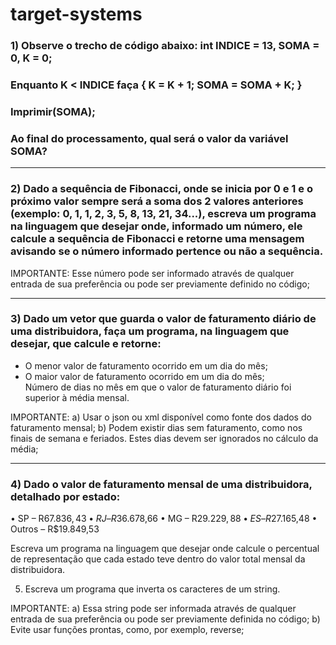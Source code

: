 # target-systems

### 1) Observe o trecho de código abaixo: int INDICE = 13, SOMA = 0, K = 0; 
### Enquanto K < INDICE faça { K = K + 1; SOMA = SOMA + K; }
### Imprimir(SOMA);
### Ao final do processamento, qual será o valor da variável SOMA?
--- 
### 2) Dado a sequência de Fibonacci, onde se inicia por 0 e 1 e o próximo valor sempre será a soma dos 2 valores anteriores (exemplo: 0, 1, 1, 2, 3, 5, 8, 13, 21, 34...), escreva um programa na linguagem que desejar onde, informado um número, ele calcule a sequência de Fibonacci e retorne uma mensagem avisando se o número informado pertence ou não a sequência.

IMPORTANTE: Esse número pode ser informado através de qualquer entrada de sua preferência ou pode ser previamente definido no código;

--- 

### 3) Dado um vetor que guarda o valor de faturamento diário de uma distribuidora, faça um programa, na linguagem que desejar, que calcule e retorne:
<ul>
<li>O menor valor de faturamento ocorrido em um dia do mês;</li>
<li>O maior valor de faturamento ocorrido em um dia do mês;</li>
</li>Número de dias no mês em que o valor de faturamento diário foi superior à média mensal.
</li>
</ul>
IMPORTANTE:
a) Usar o json ou xml disponível como fonte dos dados do faturamento mensal;
b) Podem existir dias sem faturamento, como nos finais de semana e feriados. Estes dias devem ser ignorados no cálculo da média;

---
### 4) Dado o valor de faturamento mensal de uma distribuidora, detalhado por estado:
• SP – R$67.836,43
• RJ – R$36.678,66
• MG – R$29.229,88
• ES – R$27.165,48
• Outros – R$19.849,53

Escreva um programa na linguagem que desejar onde calcule o percentual de representação que cada estado teve dentro do valor total mensal da distribuidora.  

5) Escreva um programa que inverta os caracteres de um string.

IMPORTANTE:
a) Essa string pode ser informada através de qualquer entrada de sua preferência ou pode ser previamente definida no código;
b) Evite usar funções prontas, como, por exemplo, reverse;